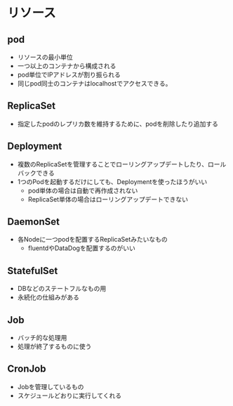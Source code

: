 # リソース

## pod
* リソースの最小単位
* 一つ以上のコンテナから構成される
* pod単位でIPアドレスが割り振られる
* 同じpod同士のコンテナはlocalhostでアクセスできる。

## ReplicaSet
* 指定したpodのレプリカ数を維持するために、podを削除したり追加する

## Deployment
* 複数のReplicaSetを管理することでローリングアップデートしたり、ロールバックできる
* 1つのPodを起動するだけにしても、Deploymentを使ったほうがいい
  * pod単体の場合は自動で再作成されない
  * ReplicaSet単体の場合はローリングアップデートできない

## DaemonSet
* 各Nodeに一つpodを配置するReplicaSetみたいなもの
  * fluentdやDataDogを配置するのがいい

## StatefulSet
* DBなどのステートフルなもの用
* 永続化の仕組みがある

## Job
* バッチ的な処理用
* 処理が終了するものに使う

## CronJob
* Jobを管理しているもの
* スケジュールどおりに実行してくれる